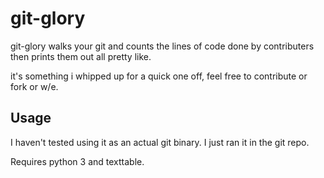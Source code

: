 # git-glory

git-glory walks your git and counts the lines of code done by contributers
then prints them out all pretty like.

it's something i whipped up for a quick one off, feel free to contribute
or fork or w/e.

## Usage

I haven't tested using it as an actual git binary. I just ran it in the
git repo.

Requires python 3 and texttable.

